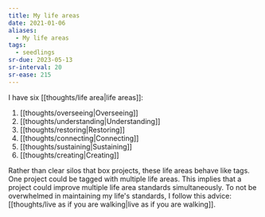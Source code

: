 ```yaml
---
title: My life areas
date: 2021-01-06
aliases:
  - My life areas
tags:
  - seedlings
sr-due: 2023-05-13
sr-interval: 20
sr-ease: 215
---
```

I have six [[thoughts/life area|life areas]]:
1. [[thoughts/overseeing|Overseeing]]
2. [[thoughts/understanding|Understanding]]
3. [[thoughts/restoring|Restoring]]
4. [[thoughts/connecting|Connecting]]
5. [[thoughts/sustaining|Sustaining]]
6. [[thoughts/creating|Creating]]

Rather than clear silos that box projects, these life areas behave like tags. One project could be tagged with multiple life areas. This implies that a project could improve multiple life area standards simultaneously. To not be overwhelmed in maintaining my life's standards, I follow this advice: [[thoughts/live as if you are walking|live as if you are walking]].
